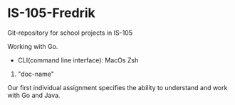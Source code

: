 # IS-105-Fredrik
Git-repository for school projects in IS-105



Working with Go.
- CLI(command line interface):  MacOs Zsh

1. "doc-name"


Our first individual assignment specifies the ability to understand and work with Go and Java.
